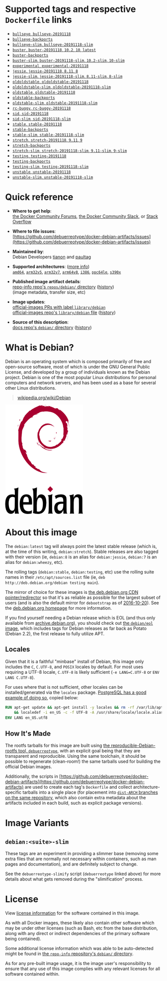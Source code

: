 <!--

********************************************************************************

WARNING:

    DO NOT EDIT "debian/README.md"

    IT IS AUTO-GENERATED

    (from the other files in "debian/" combined with a set of templates)

********************************************************************************

-->

# Supported tags and respective `Dockerfile` links

-	[`bullseye`, `bullseye-20191118`](https://github.com/debuerreotype/docker-debian-artifacts/blob/17d8dadb220460bf153bf2de493c2bc873ef52de/bullseye/Dockerfile)
-	[`bullseye-backports`](https://github.com/debuerreotype/docker-debian-artifacts/blob/17d8dadb220460bf153bf2de493c2bc873ef52de/bullseye/backports/Dockerfile)
-	[`bullseye-slim`, `bullseye-20191118-slim`](https://github.com/debuerreotype/docker-debian-artifacts/blob/17d8dadb220460bf153bf2de493c2bc873ef52de/bullseye/slim/Dockerfile)
-	[`buster`, `buster-20191118`, `10.2`, `10`, `latest`](https://github.com/debuerreotype/docker-debian-artifacts/blob/17d8dadb220460bf153bf2de493c2bc873ef52de/buster/Dockerfile)
-	[`buster-backports`](https://github.com/debuerreotype/docker-debian-artifacts/blob/17d8dadb220460bf153bf2de493c2bc873ef52de/buster/backports/Dockerfile)
-	[`buster-slim`, `buster-20191118-slim`, `10.2-slim`, `10-slim`](https://github.com/debuerreotype/docker-debian-artifacts/blob/17d8dadb220460bf153bf2de493c2bc873ef52de/buster/slim/Dockerfile)
-	[`experimental`, `experimental-20191118`](https://github.com/debuerreotype/docker-debian-artifacts/blob/17d8dadb220460bf153bf2de493c2bc873ef52de/experimental/Dockerfile)
-	[`jessie`, `jessie-20191118`, `8.11`, `8`](https://github.com/debuerreotype/docker-debian-artifacts/blob/17d8dadb220460bf153bf2de493c2bc873ef52de/jessie/Dockerfile)
-	[`jessie-slim`, `jessie-20191118-slim`, `8.11-slim`, `8-slim`](https://github.com/debuerreotype/docker-debian-artifacts/blob/17d8dadb220460bf153bf2de493c2bc873ef52de/jessie/slim/Dockerfile)
-	[`oldoldstable`, `oldoldstable-20191118`](https://github.com/debuerreotype/docker-debian-artifacts/blob/17d8dadb220460bf153bf2de493c2bc873ef52de/oldoldstable/Dockerfile)
-	[`oldoldstable-slim`, `oldoldstable-20191118-slim`](https://github.com/debuerreotype/docker-debian-artifacts/blob/17d8dadb220460bf153bf2de493c2bc873ef52de/oldoldstable/slim/Dockerfile)
-	[`oldstable`, `oldstable-20191118`](https://github.com/debuerreotype/docker-debian-artifacts/blob/17d8dadb220460bf153bf2de493c2bc873ef52de/oldstable/Dockerfile)
-	[`oldstable-backports`](https://github.com/debuerreotype/docker-debian-artifacts/blob/17d8dadb220460bf153bf2de493c2bc873ef52de/oldstable/backports/Dockerfile)
-	[`oldstable-slim`, `oldstable-20191118-slim`](https://github.com/debuerreotype/docker-debian-artifacts/blob/17d8dadb220460bf153bf2de493c2bc873ef52de/oldstable/slim/Dockerfile)
-	[`rc-buggy`, `rc-buggy-20191118`](https://github.com/debuerreotype/docker-debian-artifacts/blob/17d8dadb220460bf153bf2de493c2bc873ef52de/rc-buggy/Dockerfile)
-	[`sid`, `sid-20191118`](https://github.com/debuerreotype/docker-debian-artifacts/blob/17d8dadb220460bf153bf2de493c2bc873ef52de/sid/Dockerfile)
-	[`sid-slim`, `sid-20191118-slim`](https://github.com/debuerreotype/docker-debian-artifacts/blob/17d8dadb220460bf153bf2de493c2bc873ef52de/sid/slim/Dockerfile)
-	[`stable`, `stable-20191118`](https://github.com/debuerreotype/docker-debian-artifacts/blob/17d8dadb220460bf153bf2de493c2bc873ef52de/stable/Dockerfile)
-	[`stable-backports`](https://github.com/debuerreotype/docker-debian-artifacts/blob/17d8dadb220460bf153bf2de493c2bc873ef52de/stable/backports/Dockerfile)
-	[`stable-slim`, `stable-20191118-slim`](https://github.com/debuerreotype/docker-debian-artifacts/blob/17d8dadb220460bf153bf2de493c2bc873ef52de/stable/slim/Dockerfile)
-	[`stretch`, `stretch-20191118`, `9.11`, `9`](https://github.com/debuerreotype/docker-debian-artifacts/blob/17d8dadb220460bf153bf2de493c2bc873ef52de/stretch/Dockerfile)
-	[`stretch-backports`](https://github.com/debuerreotype/docker-debian-artifacts/blob/17d8dadb220460bf153bf2de493c2bc873ef52de/stretch/backports/Dockerfile)
-	[`stretch-slim`, `stretch-20191118-slim`, `9.11-slim`, `9-slim`](https://github.com/debuerreotype/docker-debian-artifacts/blob/17d8dadb220460bf153bf2de493c2bc873ef52de/stretch/slim/Dockerfile)
-	[`testing`, `testing-20191118`](https://github.com/debuerreotype/docker-debian-artifacts/blob/17d8dadb220460bf153bf2de493c2bc873ef52de/testing/Dockerfile)
-	[`testing-backports`](https://github.com/debuerreotype/docker-debian-artifacts/blob/17d8dadb220460bf153bf2de493c2bc873ef52de/testing/backports/Dockerfile)
-	[`testing-slim`, `testing-20191118-slim`](https://github.com/debuerreotype/docker-debian-artifacts/blob/17d8dadb220460bf153bf2de493c2bc873ef52de/testing/slim/Dockerfile)
-	[`unstable`, `unstable-20191118`](https://github.com/debuerreotype/docker-debian-artifacts/blob/17d8dadb220460bf153bf2de493c2bc873ef52de/unstable/Dockerfile)
-	[`unstable-slim`, `unstable-20191118-slim`](https://github.com/debuerreotype/docker-debian-artifacts/blob/17d8dadb220460bf153bf2de493c2bc873ef52de/unstable/slim/Dockerfile)

# Quick reference

-	**Where to get help**:  
	[the Docker Community Forums](https://forums.docker.com/), [the Docker Community Slack](http://dockr.ly/slack), or [Stack Overflow](https://stackoverflow.com/search?tab=newest&q=docker)

-	**Where to file issues**:  
	[https://github.com/debuerreotype/docker-debian-artifacts/issues](https://github.com/debuerreotype/docker-debian-artifacts/issues)

-	**Maintained by**:  
	Debian Developers [tianon](https://qa.debian.org/developer.php?login=tianon) and [paultag](https://qa.debian.org/developer.php?login=paultag)

-	**Supported architectures**: ([more info](https://github.com/docker-library/official-images#architectures-other-than-amd64))  
	[`amd64`](https://hub.docker.com/r/amd64/debian/), [`arm32v5`](https://hub.docker.com/r/arm32v5/debian/), [`arm32v7`](https://hub.docker.com/r/arm32v7/debian/), [`arm64v8`](https://hub.docker.com/r/arm64v8/debian/), [`i386`](https://hub.docker.com/r/i386/debian/), [`ppc64le`](https://hub.docker.com/r/ppc64le/debian/), [`s390x`](https://hub.docker.com/r/s390x/debian/)

-	**Published image artifact details**:  
	[repo-info repo's `repos/debian/` directory](https://github.com/docker-library/repo-info/blob/master/repos/debian) ([history](https://github.com/docker-library/repo-info/commits/master/repos/debian))  
	(image metadata, transfer size, etc)

-	**Image updates**:  
	[official-images PRs with label `library/debian`](https://github.com/docker-library/official-images/pulls?q=label%3Alibrary%2Fdebian)  
	[official-images repo's `library/debian` file](https://github.com/docker-library/official-images/blob/master/library/debian) ([history](https://github.com/docker-library/official-images/commits/master/library/debian))

-	**Source of this description**:  
	[docs repo's `debian/` directory](https://github.com/docker-library/docs/tree/master/debian) ([history](https://github.com/docker-library/docs/commits/master/debian))

# What is Debian?

Debian is an operating system which is composed primarily of free and open-source software, most of which is under the GNU General Public License, and developed by a group of individuals known as the Debian project. Debian is one of the most popular Linux distributions for personal computers and network servers, and has been used as a base for several other Linux distributions.

> [wikipedia.org/wiki/Debian](https://en.wikipedia.org/wiki/Debian)

![logo](https://raw.githubusercontent.com/docker-library/docs/b449be7df57e9ed9086bb5821bfb5d6cdc5d67a4/debian/logo.png)

# About this image

The `debian:latest` tag will always point the latest stable release (which is, at the time of this writing, `debian:stretch`). Stable releases are also tagged with their version (ie, `debian:8` is an alias for `debian:jessie`, `debian:7` is an alias for `debian:wheezy`, etc).

The rolling tags (`debian:stable`, `debian:testing`, etc) use the rolling suite names in their `/etc/apt/sources.list` file (ie, `deb http://deb.debian.org/debian testing main`).

The mirror of choice for these images is [the deb.debian.org CDN pointer/redirector](https://deb.debian.org) so that it's as reliable as possible for the largest subset of users (and is also the default mirror for `debootstrap` as of [2016-10-20](https://anonscm.debian.org/cgit/d-i/debootstrap.git/commit/?id=9e8bc60ad1ccf3a25ce7890526b70059f3e770de)). See the [deb.debian.org homepage](https://deb.debian.org) for more information.

If you find yourself needing a Debian release which is EOL (and thus only available from [archive.debian.org](http://archive.debian.org)), you should check out [the `debian/eol` image](https://hub.docker.com/r/debian/eol/), which includes tags for Debian releases as far back as Potato (Debian 2.2), the first release to fully utilize APT.

## Locales

Given that it is a faithful "minbase" install of Debian, this image only includes the `C`, `C.UTF-8`, and `POSIX` locales by default. For most uses requiring a UTF-8 locale, `C.UTF-8` is likely sufficient (`-e LANG=C.UTF-8` or `ENV LANG C.UTF-8`).

For uses where that is not sufficient, other locales can be installed/generated via the `locales` package. [PostgreSQL has a good example of doing so](https://github.com/docker-library/postgres/blob/69bc540ecfffecce72d49fa7e4a46680350037f9/9.6/Dockerfile#L21-L24), copied below:

```dockerfile
RUN apt-get update && apt-get install -y locales && rm -rf /var/lib/apt/lists/* \
	&& localedef -i en_US -c -f UTF-8 -A /usr/share/locale/locale.alias en_US.UTF-8
ENV LANG en_US.utf8
```

## How It's Made

The rootfs tarballs for this image are built using [the reproducible-Debian-rootfs tool, `debuerreotype`](https://github.com/debuerreotype/debuerreotype), with an explicit goal being that they are transparent and reproducible. Using the same toolchain, it should be possible to regenerate (clean-room!) the same tarballs used for building the official Debian images.

Additionally, the scripts in [https://github.com/debuerreotype/docker-debian-artifacts](https://github.com/debuerreotype/docker-debian-artifacts) are used to create each tag's `Dockerfile` and collect architecture-specific tarballs into a single place (for placement into [`dist-ARCH` branches on the same repository](https://github.com/debuerreotype/docker-debian-artifacts/branches), which also contain extra metadata about the artifacts included in each build, such as explicit package versions).

# Image Variants

## `debian:<suite>-slim`

These tags are an experiment in providing a slimmer base (removing some extra files that are normally not necessary within containers, such as man pages and documentation), and are definitely subject to change.

See the `debuerreotype-slimify` script (`debuerreotype` linked above) for more details about what gets removed during the "slimification" process.

# License

View [license information](https://www.debian.org/social_contract#guidelines) for the software contained in this image.

As with all Docker images, these likely also contain other software which may be under other licenses (such as Bash, etc from the base distribution, along with any direct or indirect dependencies of the primary software being contained).

Some additional license information which was able to be auto-detected might be found in [the `repo-info` repository's `debian/` directory](https://github.com/docker-library/repo-info/tree/master/repos/debian).

As for any pre-built image usage, it is the image user's responsibility to ensure that any use of this image complies with any relevant licenses for all software contained within.
